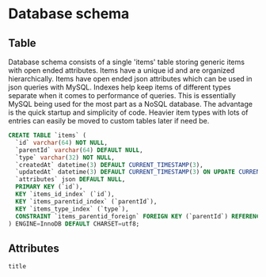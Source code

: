 # Database schema

## Table

Database schema consists of a single 'items' table storing generic items with open ended attributes. Items have a unique id and are organized hierarchically. Items have open ended json attributes which can be used in json queries with MySQL. Indexes help keep items of different types separate when it comes to performance of queries. This is essentially MySQL being used for the most part as a NoSQL database. The advantage is the quick startup and simplicity of code. Heavier item types with lots of entries can easily be moved to custom tables later if need be.

```sql
CREATE TABLE `items` (
  `id` varchar(64) NOT NULL,
  `parentId` varchar(64) DEFAULT NULL,
  `type` varchar(32) NOT NULL,
  `createdAt` datetime(3) DEFAULT CURRENT_TIMESTAMP(3),
  `updatedAt` datetime(3) DEFAULT CURRENT_TIMESTAMP(3) ON UPDATE CURRENT_TIMESTAMP(3),
  `attributes` json DEFAULT NULL,
  PRIMARY KEY (`id`),
  KEY `items_id_index` (`id`),
  KEY `items_parentid_index` (`parentId`),
  KEY `items_type_index` (`type`),
  CONSTRAINT `items_parentid_foreign` FOREIGN KEY (`parentId`) REFERENCES `items` (`id`) ON DELETE CASCADE ON UPDATE CASCADE
) ENGINE=InnoDB DEFAULT CHARSET=utf8;
```

## Attributes

`title` 


